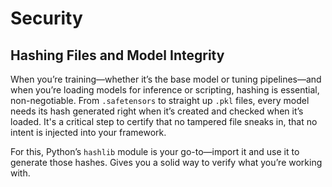 # Security

## Hashing Files and Model Integrity

When you’re training—whether it’s the base model or tuning pipelines—and when you’re loading models for inference or scripting, hashing is essential, non-negotiable. 
From `.safetensors` to straight up `.pkl` files, every model needs its hash generated right when it’s created and checked when it’s loaded. 
It's a critical step to certify that no tampered file sneaks in, that no intent is injected into your framework. 

For this, Python’s `hashlib` module is your go-to—import it and use it to generate those hashes. Gives you a solid way to verify what you’re working with. 


